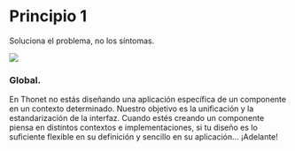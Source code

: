 # Principio 1

Soluciona el problema, no los síntomas.

<div class="center">


<div class="">
  <img src="http://thonet.realized.es/doc/img/brand/principles/global.png"/>
</div>

<h3 class="big-title">Global.</h3>

<p class="center-description">
En Thonet no estás diseñando una aplicación específica de un componente en un contexto determinado. Nuestro objetivo es la unificación y la estandarización de la interfaz. Cuando estés creando un componente piensa en distintos contextos e implementaciones, si tu diseño es lo suficiente flexible en su definición y sencillo en su aplicación... ¡Adelante!
</p>

</div>
